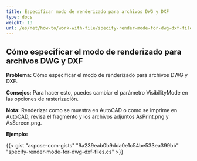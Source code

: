 ```yaml
---
title: Especificar modo de renderizado para archivos DWG y DXF
type: docs
weight: 13
url: /es/net/how-to/work-with-file/specify-render-mode-for-dwg-dxf-files
---
```


## **Cómo especificar el modo de renderizado para archivos DWG y DXF**

**Problema:** Cómo especificar el modo de renderizado para archivos DWG y DXF.

**Consejos:** Para hacer esto, puedes cambiar el parámetro VisibilityMode en las opciones de rasterización.

**Nota:** Renderizar como se muestra en AutoCAD o como se imprime en AutoCAD, revisa el fragmento y los archivos adjuntos AsPrint.png y AsScreen.png.

**Ejemplo:**

{{< gist "aspose-com-gists" "9a239eab0b9dda0e1c54be533ea399bb" "specify-render-mode-for-dwg-dxf-files.cs" >}}
